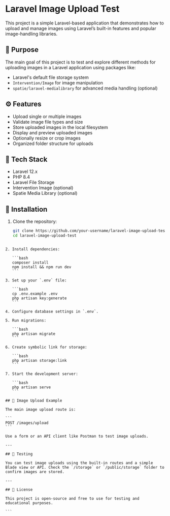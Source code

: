 
# Laravel Image Upload Test

This project is a simple Laravel-based application that demonstrates how to upload and manage images using Laravel’s built-in features and popular image-handling libraries.

## 📌 Purpose

The main goal of this project is to test and explore different methods for uploading images in a Laravel application using packages like:

- Laravel's default file storage system
- `Intervention/Image` for image manipulation
- `spatie/laravel-medialibrary` for advanced media handling (optional)

## ⚙️ Features

- Upload single or multiple images
- Validate image file types and size
- Store uploaded images in the local filesystem
- Display and preview uploaded images
- Optionally resize or crop images
- Organized folder structure for uploads

## 🧱 Tech Stack

- Laravel 12.x
- PHP 8.4
- Laravel File Storage
- Intervention Image (optional)
- Spatie Media Library (optional)

## 🚀 Installation

1. Clone the repository:
   ```bash
   git clone https://github.com/your-username/laravel-image-upload-test.git
   cd laravel-image-upload-test
````

2. Install dependencies:

   ```bash
   composer install
   npm install && npm run dev
   ```

3. Set up your `.env` file:

   ```bash
   cp .env.example .env
   php artisan key:generate
   ```

4. Configure database settings in `.env`.

5. Run migrations:

   ```bash
   php artisan migrate
   ```

6. Create symbolic link for storage:

   ```bash
   php artisan storage:link
   ```

7. Start the development server:

   ```bash
   php artisan serve
   ```

## 📸 Image Upload Example

The main image upload route is:

```
POST /images/upload
```

Use a form or an API client like Postman to test image uploads.

---

## 🧪 Testing

You can test image uploads using the built-in routes and a simple Blade view or API. Check the `/storage` or `/public/storage` folder to confirm images are stored.

---

## 📄 License

This project is open-source and free to use for testing and educational purposes.

```
